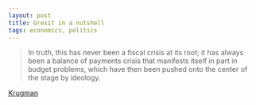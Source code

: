 ```yaml
---
layout: post
title: Grexit in a nutshell
tags: economics, politics
---
```

> In truth, this has never been a fiscal crisis at its root; it has always been a balance of payments crisis that manifests itself in part in budget problems, which have then been pushed onto the center of the stage by ideology.

[Krugman]

[Krugman]: http://nyti.ms/1TDLTw0